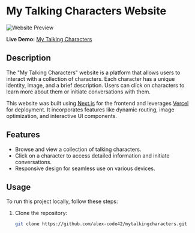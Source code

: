 # My Talking Characters Website

![Website Preview](https://res.cloudinary.com/dqbpcswn9/image/upload/v1695287085/website_rzyhve.png)

**Live Demo:** [My Talking Characters](https://mytalkingcharacters.vercel.app/)

## Description

The "My Talking Characters" website is a platform that allows users to interact with a collection of characters. Each character has a unique identity, image, and a brief description. Users can click on characters to learn more about them or initiate conversations with them.

This website was built using [Next.js](https://nextjs.org/) for the frontend and leverages [Vercel](https://vercel.com/) for deployment. It incorporates features like dynamic routing, image optimization, and interactive UI components.

## Features

- Browse and view a collection of talking characters.
- Click on a character to access detailed information and initiate conversations.
- Responsive design for seamless use on various devices.

## Usage

To run this project locally, follow these steps:

1. Clone the repository:

   ```bash
   git clone https://github.com/alex-code42/mytalkingcharacters.git
   ```

